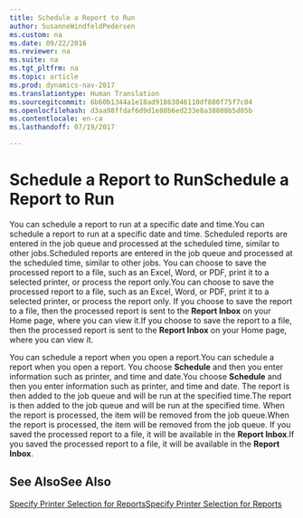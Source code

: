 ```yaml
---
title: Schedule a Report to Run
author: SusanneWindfeldPedersen
ms.custom: na
ms.date: 09/22/2016
ms.reviewer: na
ms.suite: na
ms.tgt_pltfrm: na
ms.topic: article
ms.prod: dynamics-nav-2017
ms.translationtype: Human Translation
ms.sourcegitcommit: 6b60b1344a1e18ad91863046110df880f75f7c04
ms.openlocfilehash: d3aa98ffdaf6d9d1e88b6ed233e8a38808b5d05b
ms.contentlocale: en-ca
ms.lasthandoff: 07/19/2017

---
```

    
# <a name="schedule-a-report-to-run"></a><span data-ttu-id="db896-102">Schedule a Report to Run</span><span class="sxs-lookup"><span data-stu-id="db896-102">Schedule a Report to Run</span></span>
<span data-ttu-id="db896-103">You can schedule a report to run at a specific date and time.</span><span class="sxs-lookup"><span data-stu-id="db896-103">You can schedule a report to run at a specific date and time.</span></span> <span data-ttu-id="db896-104">Scheduled reports are entered in the job queue and processed at the scheduled time, similar to other jobs.</span><span class="sxs-lookup"><span data-stu-id="db896-104">Scheduled reports are entered in the job queue and processed at the scheduled time, similar to other jobs.</span></span> <span data-ttu-id="db896-105">You can choose to save the processed report to a file, such as an Excel, Word, or PDF, print it to a selected printer, or process the report only.</span><span class="sxs-lookup"><span data-stu-id="db896-105">You can choose to save the processed report to a file, such as an Excel, Word, or PDF, print it to a selected printer, or process the report only.</span></span> <span data-ttu-id="db896-106">If you choose to save the report to a file, then the processed report is sent to the **Report Inbox** on your Home page, where you can view it.</span><span class="sxs-lookup"><span data-stu-id="db896-106">If you choose to save the report to a file, then the processed report is sent to the **Report Inbox** on your Home page, where you can view it.</span></span> 

<span data-ttu-id="db896-107">You can schedule a report when you open a report.</span><span class="sxs-lookup"><span data-stu-id="db896-107">You can schedule a report when you open a report.</span></span> <span data-ttu-id="db896-108">You choose **Schedule** and then you enter information such as printer, and time and date.</span><span class="sxs-lookup"><span data-stu-id="db896-108">You choose **Schedule** and then you enter information such as printer, and time and date.</span></span> <span data-ttu-id="db896-109">The report is then added to the job queue and will be run at the specified time.</span><span class="sxs-lookup"><span data-stu-id="db896-109">The report is then added to the job queue and will be run at the specified time.</span></span> <span data-ttu-id="db896-110">When the report is processed, the item will be removed from the job queue.</span><span class="sxs-lookup"><span data-stu-id="db896-110">When the report is processed, the item will be removed from the job queue.</span></span> <span data-ttu-id="db896-111">If you saved the processed report to a file, it will be available in the **Report Inbox**.</span><span class="sxs-lookup"><span data-stu-id="db896-111">If you saved the processed report to a file, it will be available in the **Report Inbox**.</span></span>

## <a name="see-also"></a><span data-ttu-id="db896-112">See Also</span><span class="sxs-lookup"><span data-stu-id="db896-112">See Also</span></span>
[<span data-ttu-id="db896-113">Specify Printer Selection for Reports</span><span class="sxs-lookup"><span data-stu-id="db896-113">Specify Printer Selection for Reports</span></span>](ui-specify-printer-selection-reports.md) 

 


